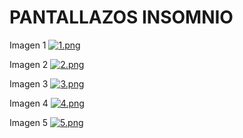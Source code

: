 # PANTALLAZOS INSOMNIO

Imagen 1
[![1.png](https://i.postimg.cc/qRTFSv9D/1.png)](https://postimg.cc/3yt9DYr2)


Imagen 2
[![2.png](https://i.postimg.cc/sDXNt8Nz/2.png)](https://postimg.cc/pywCj0vc)


Imagen 3
[![3.png](https://i.postimg.cc/7hLKrGX9/3.png)](https://postimg.cc/Fd2yjKMk)


Imagen 4
[![4.png](https://i.postimg.cc/BQkMRvF5/4.png)](https://postimg.cc/bs0xtp3d)


Imagen 5
[![5.png](https://i.postimg.cc/XJj89BMW/5.png)](https://postimg.cc/JyFZLn4Y)
